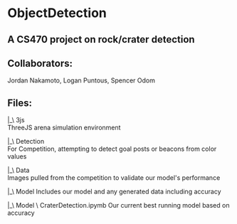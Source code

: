 # ObjectDetection
## A CS470 project on rock/crater detection

<h2>Collaborators:</h2>
Jordan Nakamoto, Logan Puntous, Spencer Odom  

<h2>Files:</h2>

|_\ 3js  
ThreeJS arena simulation environment  
  
|_\ Detection  
For Competition, attempting to detect goal posts or beacons from color values  
  
|_\ Data  
Images pulled from the competition to validate our model's performance

|_\ Model
Includes our model and any generated data including accuracy

|_\ Model \ CraterDetection.ipymb
Our current best running model based on accuracy 
